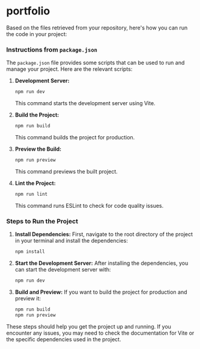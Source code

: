 # portfolio

Based on the files retrieved from your repository, here's how you can run the code in your project:


### Instructions from `package.json`
The `package.json` file provides some scripts that can be used to run and manage your project. Here are the relevant scripts:

1. **Development Server:**
   ```bash
   npm run dev
   ```
   This command starts the development server using Vite.

2. **Build the Project:**
   ```bash
   npm run build
   ```
   This command builds the project for production.

3. **Preview the Build:**
   ```bash
   npm run preview
   ```
   This command previews the built project.

4. **Lint the Project:**
   ```bash
   npm run lint
   ```
   This command runs ESLint to check for code quality issues.

### Steps to Run the Project
1. **Install Dependencies:**
   First, navigate to the root directory of the project in your terminal and install the dependencies:
   ```bash
   npm install
   ```

2. **Start the Development Server:**
   After installing the dependencies, you can start the development server with:
   ```bash
   npm run dev
   ```

3. **Build and Preview:**
   If you want to build the project for production and preview it:
   ```bash
   npm run build
   npm run preview
   ```

These steps should help you get the project up and running. If you encounter any issues, you may need to check the documentation for Vite or the specific dependencies used in the project.
